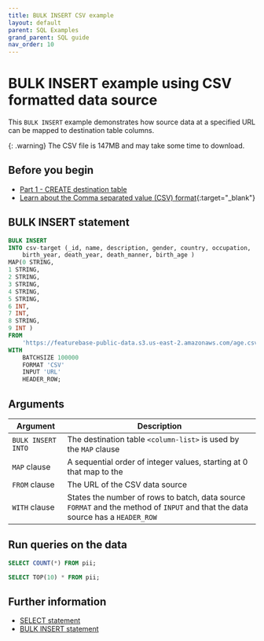 ```yaml
---
title: BULK INSERT CSV example
layout: default
parent: SQL Examples
grand_parent: SQL guide
nav_order: 10
---
```


# BULK INSERT example using CSV formatted data source

This `BULK INSERT` example demonstrates how source data at a specified URL can be mapped to destination table columns.

{: .warning}
The CSV file is 147MB and may take some time to download.

## Before you begin

* [Part 1 - CREATE destination table](/docs/sql-guide/examples/insert-bulk-csv/sql-eg-create-table-age)
* [Learn about the Comma separated value (CSV) format](https://www.rfc-editor.org/rfc/rfc4180){:target="_blank"}

## BULK INSERT statement

```sql
BULK INSERT
INTO csv-target (_id, name, description, gender, country, occupation,
    birth_year, death_year, death_manner, birth_age )
MAP(0 STRING,
1 STRING,
2 STRING,
3 STRING,
4 STRING,
5 STRING,
6 INT,
7 INT,
8 STRING,
9 INT )
FROM
    'https://featurebase-public-data.s3.us-east-2.amazonaws.com/age.csv'
WITH
    BATCHSIZE 100000
    FORMAT 'CSV'
    INPUT 'URL'
    HEADER_ROW;
```

## Arguments

| Argument | Description |
|---|---|
| `BULK INSERT INTO` | The destination table `<column-list>` is used by the `MAP` clause |
| `MAP` clause | A sequential order of integer values, starting at 0 that map to the <column-list> |
| `FROM` clause | The URL of the CSV data source |
| `WITH` clause | States the number of rows to batch, data source `FORMAT` and the method of `INPUT` and that the data source has a `HEADER_ROW` |

## Run queries on the data

```sql
SELECT COUNT(*) FROM pii;
```
```sql
SELECT TOP(10) * FROM pii;
```

## Further information

* [SELECT statement](/docs/sql-guide/statements/statement-select)
* [BULK INSERT statement](/docs/sql-guide/statements/statement-insert-bulk)
